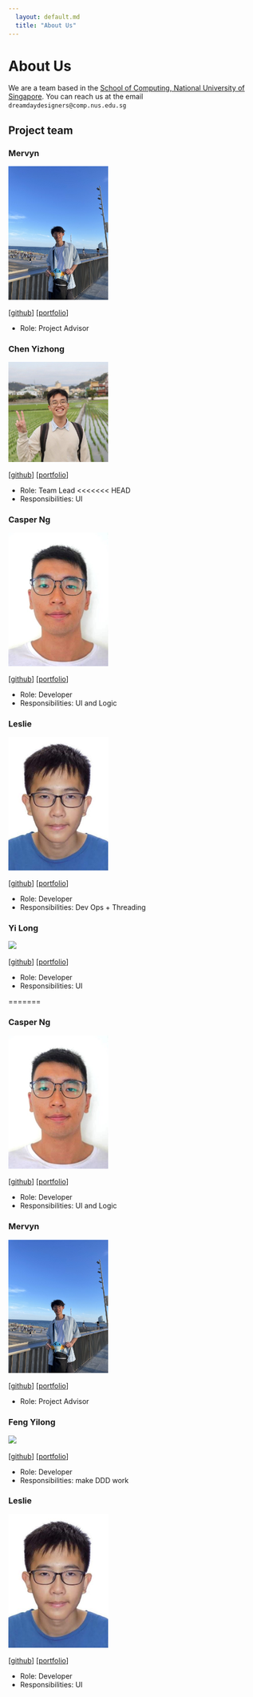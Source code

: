 ```yaml
---
  layout: default.md
  title: "About Us"
---
```


# About Us

We are a team based in the [School of Computing, National University of Singapore](http://www.comp.nus.edu.sg).
You can reach us at the email `dreamdaydesigners@comp.nus.edu.sg`

## Project team

### Mervyn

<img src="images/teddayz.png" width="200px">

[[github](https://github.com/teddayz)]
[[portfolio](team/mervyn.md)]

* Role: Project Advisor

### Chen Yizhong

<img src="images/yizhong187.png" width="200px">

[[github](https://github.com/yizhong187)]
[[portfolio](team/yizhong187.md)]

* Role: Team Lead
<<<<<<< HEAD
* Responsibilities: UI

### Casper Ng

<img src="images/casperngeen.png" width="200px">

[[github](http://github.com/casperngeen)]
[[portfolio](team/casperngeen.md)]

* Role: Developer
* Responsibilities: UI and Logic

### Leslie

<img src="images/leslieyip02.png" width="200px">

[[github](http://github.com/leslieyip02)]
[[portfolio](team/johndoe.md)]

* Role: Developer
* Responsibilities: Dev Ops + Threading

### Yi Long

<img src="images/fyl2003.png" width="200px">

[[github](http://github.com/fyl2003)]
[[portfolio](team/johndoe.md)]

* Role: Developer
* Responsibilities: UI

=======

### Casper Ng

<img src="images/casperngeen.png" width="200px">

[[github](http://github.com/casperngeen)]
[[portfolio](team/casperngeen.md)]

* Role: Developer
* Responsibilities: UI and Logic

### Mervyn

<img src="images/teddayz.png" width="200px">

[[github](https://github.com/teddayz)]
[[portfolio](team/mervyn.md)]

* Role: Project Advisor

### Feng Yilong

<img src="images/fyl2003.png" width="200px">

[[github](http://github.com/FYL2003)]
[[portfolio](team/fyl2003.md)]

* Role: Developer
* Responsibilities: make DDD work

### Leslie

<img src="images/leslieyip02.png" width="200px">

[[github](http://github.com/leslieyip02)]
[[portfolio](team/leslieyip02.md)]

* Role: Developer
* Responsibilities: UI
